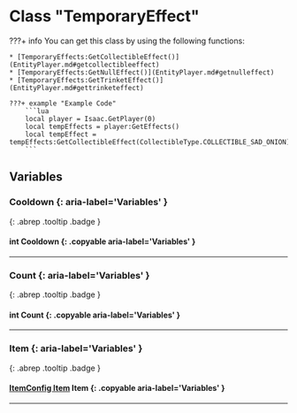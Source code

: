 # Class "TemporaryEffect"

???+ info
    You can get this class by using the following functions:

    * [TemporaryEffects:GetCollectibleEffect()](EntityPlayer.md#getcollectibleeffect)
    * [TemporaryEffects:GetNullEffect()](EntityPlayer.md#getnulleffect)
    * [TemporaryEffects:GetTrinketEffect()](EntityPlayer.md#gettrinketeffect)

    ???+ example "Example Code"
        ```lua
        local player = Isaac.GetPlayer(0)
        local tempEffects = player:GetEffects()
        local tempEffect = tempEffects:GetCollectibleEffect(CollectibleType.COLLECTIBLE_SAD_ONION)
        ```
        
## Variables
### Cooldown {: aria-label='Variables' }
[ ](#){: .abrep .tooltip .badge }
#### int Cooldown  {: .copyable aria-label='Variables' }

___ 
### Count {: aria-label='Variables' }
[ ](#){: .abrep .tooltip .badge }
#### int Count  {: .copyable aria-label='Variables' }

___ 
### Item {: aria-label='Variables' }
[ ](#){: .abrep .tooltip .badge }
#### [ItemConfig Item](ItemConfig_Item.md) Item {: .copyable aria-label='Variables' }

___ 
